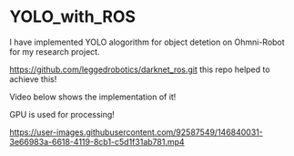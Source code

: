 # YOLO_with_ROS
I have implemented YOLO alogorithm for object detetion on Ohmni-Robot for my research project.

https://github.com/leggedrobotics/darknet_ros.git this repo helped to achieve this!

Video below shows the implementation of it! 

GPU is used for processing!



https://user-images.githubusercontent.com/92587549/146840031-3e66983a-6618-4119-8cb1-c5d1f31ab781.mp4


